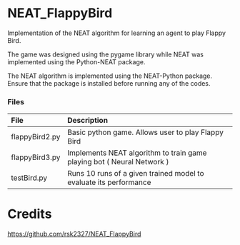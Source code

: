 # NEAT_FlappyBird
Implementation of the NEAT algorithm for learning an agent to play Flappy Bird.

The game was designed using the pygame library while NEAT was implemented using the Python-NEAT package.

The NEAT algorithm is implemented using the NEAT-Python package. Ensure that the package is installed before running 
any of the codes.

### Files

| File                      | Description
| :--------------           | :----------
| flappyBird2.py            | Basic python game. Allows user to play Flappy Bird
| flappyBird3.py            | Implements NEAT algorithm to train game playing bot ( Neural Network )
| testBird.py               | Runs 10 runs of a given trained model to evaluate its performance


# Credits
https://github.com/rsk2327/NEAT_FlappyBird